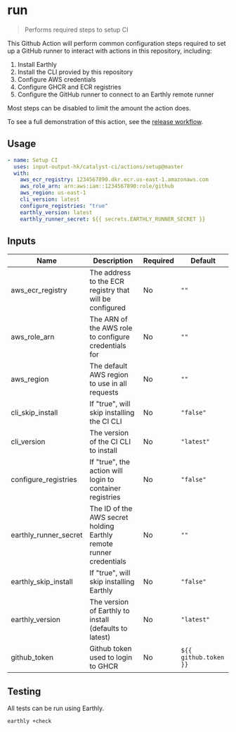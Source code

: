 # run

> Performs required steps to setup CI

This Github Action will perform common configuration steps required to set up
a GitHub runner to interact with actions in this repository, including:

1. Install Earthly
2. Install the CLI provied by this repository
3. Configure AWS credentials
4. Configure GHCR and ECR registries
5. Configure the GitHub runner to connect to an Earthly remote runner

Most steps can be disabled to limit the amount the action does.

To see a full demonstration of this action, see the
[release workflow](../../.github/workflows/release.yml).

## Usage

```yaml
- name: Setup CI
  uses: input-output-hk/catalyst-ci/actions/setup@master
  with:
    aws_ecr_registry: 1234567890.dkr.ecr.us-east-1.amazonaws.com
    aws_role_arn: arn:aws:iam::1234567890:role/github
    aws_region: us-east-1
    cli_version: latest
    configure_registries: "true"
    earthly_version: latest
    earthly_runner_secret: ${{ secrets.EARTHLY_RUNNER_SECRET }}
```

## Inputs

| Name                  | Description                                                        | Required | Default               |
| --------------------- | ------------------------------------------------------------------ | -------- | --------------------- |
| aws_ecr_registry      | The address to the ECR registry that will be configured            | No       | `""`                  |
| aws_role_arn          | The ARN of the AWS role to configure credentials for               | No       | `""`                  |
| aws_region            | The default AWS region to use in all requests                      | No       | `""`                  |
| cli_skip_install      | If "true", will skip installing the CI CLI                         | No       | `"false"`             |
| cli_version           | The version of the CI CLI to install                               | No       | `"latest"`            |
| configure_registries  | If "true", the action will login to container registries           | No       | `"false"`             |
| earthly_runner_secret | The ID of the AWS secret holding Earthly remote runner credentials | No       | `""`                  |
| earthly_skip_install  | If "true", will skip installing Earthly                            | No       | `"false"`             |
| earthly_version       | The version of Earthly to install (defaults to latest)             | No       | `"latest"`            |
| github_token          | Github token used to login to GHCR                                 | No       | `${{ github.token }}` |

## Testing

All tests can be run using Earthly.

```
earthly +check
```